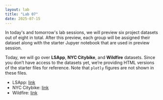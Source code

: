 ```yaml
---
layout: lab
title: "Lab 07"
date: 2025-07-15
---
```

In today's and tomorrow's lab sessions, we will preview six project datasets out of eight in total. After this preview, each group will be assigned their dataset along with the starter Jupyer notebook that are used in preview session.

Today, we will go over **LSApp**, **NYC Citybike**, and **Wildfire** datasets. Since you don’t have access to the datasets yet, we’re providing HTML versions of the starter files for reference. Note that `plotly` figures are not shown in these files.

- LSApp: <a href ="https://github.com/wonjun-seo/cosmos/blob/master/static_files/labs/7/App_starter.html">link</a>
- NYC Citybike: <a href ="https://github.com/wonjun-seo/cosmos/blob/master/static_files/labs/7/NYCyclepedia_starter.html">link</a>
- Wildfire: <a href ="https://github.com/wonjun-seo/cosmos/blob/master/static_files/labs/7/Wildfire.html">link</a>
